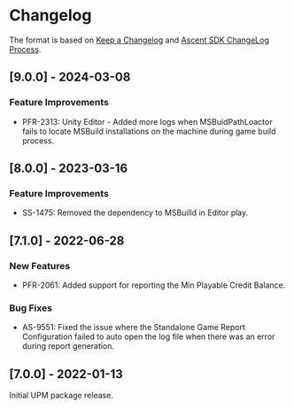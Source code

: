 # Changelog

The format is based on [Keep a Changelog](http://keepachangelog.com/en/1.0.0/) and [Ascent SDK ChangeLog Process](https://igt-developer-docs.atlassian.net/wiki/spaces/AS/pages/81161431/Ascent+SDK+ChangeLog+Process).

## [9.0.0] - 2024-03-08

### Feature Improvements

- PFR-2313: Unity Editor - Added more logs when MSBuidPathLoactor fails to locate MSBuild installations on the machine during game build process.

## [8.0.0] - 2023-03-16

### Feature Improvements

- SS-1475: Removed the dependency to MSBuilld in Editor play.

## [7.1.0] - 2022-06-28

### New Features

- PFR-2061: Added support for reporting the Min Playable Credit Balance.

### Bug Fixes

- AS-9551: Fixed the issue where the Standalone Game Report Configuration failed to auto open the log file when there was an error during report generation.

## [7.0.0] - 2022-01-13

Initial UPM package release.
